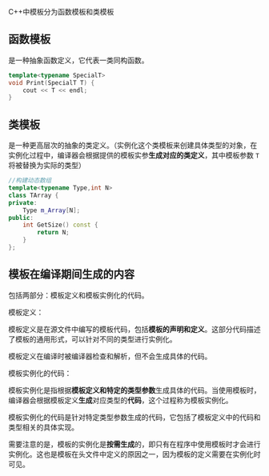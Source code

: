 C++中模板分为函数模板和类模板

## 函数模板

是一种抽象函数定义，它代表一类同构函数。

```c++
template<typename SpecialT>
void Print(SpecialT T) {
	cout << T << endl;
}
```



## 类模板

是一种更高层次的抽象的类定义。（实例化这个类模板来创建具体类型的对象，在实例化过程中，编译器会根据提供的模板实参**生成对应的类定义**，其中模板参数 `T` 将被替换为实际的类型）

```c++
//构建动态数组
template<typename Type,int N>
class TArray {
private:
	Type m_Array[N];
public:
	int GetSize() const {
		return N;
	}
};
```







## **模板在编译期间生成的内容**

包括两部分：模板定义和模板实例化的代码。

模板定义：

模板定义是在源文件中编写的模板代码，包括**模板的声明和定义**。这部分代码描述了模板的通用形式，可以针对不同的类型进行实例化。

模板定义在编译时被编译器检查和解析，但不会生成具体的代码。

模板实例化的代码：

模板实例化是指根据**模板定义和特定的类型参数**生成具体的代码。当使用模板时，编译器会根据模板定义**生成**对应类型的**代码**，这个过程称为模板实例化。

模板实例化的代码是针对特定类型参数生成的代码，它包括了模板定义中的代码和类型相关的具体实现。

需要注意的是，模板的实例化是**按需生成**的，即只有在程序中使用模板时才会进行实例化。这也是模板在头文件中定义的原因之一，因为模板的定义需要在实例化时可见。

